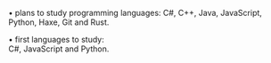 • plans to study programming languages:
C#, C++, Java, JavaScript, Python, Haxe, Git and Rust.



• first languages to study:    
C#, JavaScript and Python.
